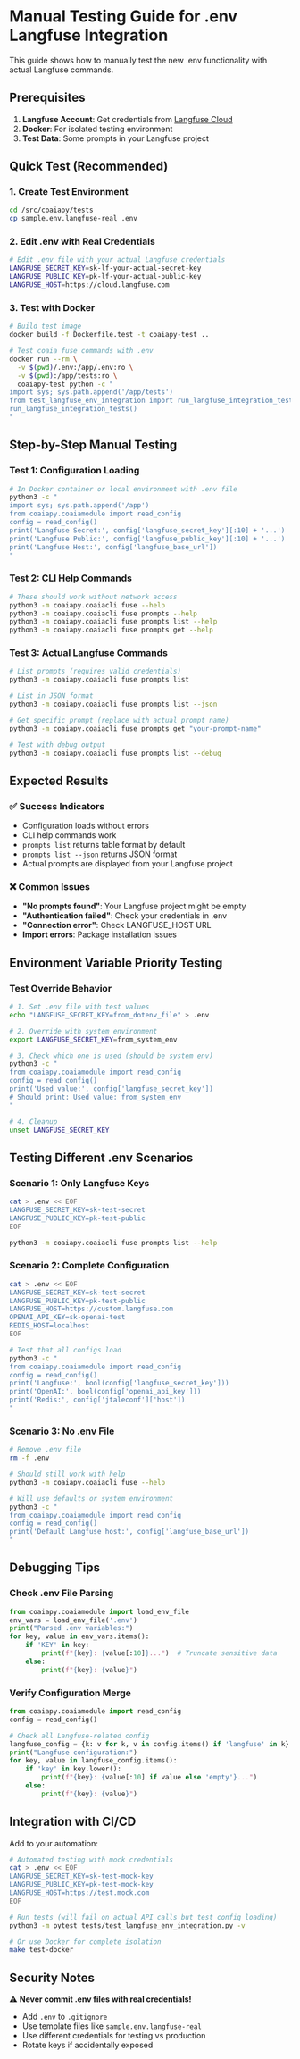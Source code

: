 # Manual Testing Guide for .env Langfuse Integration

This guide shows how to manually test the new .env functionality with actual Langfuse commands.

## Prerequisites

1. **Langfuse Account**: Get credentials from [Langfuse Cloud](https://cloud.langfuse.com)
2. **Docker**: For isolated testing environment
3. **Test Data**: Some prompts in your Langfuse project

## Quick Test (Recommended)

### 1. Create Test Environment
```bash
cd /src/coaiapy/tests
cp sample.env.langfuse-real .env
```

### 2. Edit .env with Real Credentials
```bash
# Edit .env file with your actual Langfuse credentials
LANGFUSE_SECRET_KEY=sk-lf-your-actual-secret-key
LANGFUSE_PUBLIC_KEY=pk-lf-your-actual-public-key
LANGFUSE_HOST=https://cloud.langfuse.com
```

### 3. Test with Docker
```bash
# Build test image
docker build -f Dockerfile.test -t coaiapy-test ..

# Test coaia fuse commands with .env
docker run --rm \
  -v $(pwd)/.env:/app/.env:ro \
  -v $(pwd):/app/tests:ro \
  coaiapy-test python -c "
import sys; sys.path.append('/app/tests')
from test_langfuse_env_integration import run_langfuse_integration_tests
run_langfuse_integration_tests()
"
```

## Step-by-Step Manual Testing

### Test 1: Configuration Loading
```bash
# In Docker container or local environment with .env file
python3 -c "
import sys; sys.path.append('/app')
from coaiapy.coaiamodule import read_config
config = read_config()
print('Langfuse Secret:', config['langfuse_secret_key'][:10] + '...')
print('Langfuse Public:', config['langfuse_public_key'][:10] + '...')
print('Langfuse Host:', config['langfuse_base_url'])
"
```

### Test 2: CLI Help Commands
```bash
# These should work without network access
python3 -m coaiapy.coaiacli fuse --help
python3 -m coaiapy.coaiacli fuse prompts --help
python3 -m coaiapy.coaiacli fuse prompts list --help
python3 -m coaiapy.coaiacli fuse prompts get --help
```

### Test 3: Actual Langfuse Commands
```bash
# List prompts (requires valid credentials)
python3 -m coaiapy.coaiacli fuse prompts list

# List in JSON format
python3 -m coaiapy.coaiacli fuse prompts list --json

# Get specific prompt (replace with actual prompt name)
python3 -m coaiapy.coaiacli fuse prompts get "your-prompt-name"

# Test with debug output
python3 -m coaiapy.coaiacli fuse prompts list --debug
```

## Expected Results

### ✅ Success Indicators
- Configuration loads without errors
- CLI help commands work
- `prompts list` returns table format by default
- `prompts list --json` returns JSON format
- Actual prompts are displayed from your Langfuse project

### ❌ Common Issues
- **"No prompts found"**: Your Langfuse project might be empty
- **"Authentication failed"**: Check your credentials in .env
- **"Connection error"**: Check LANGFUSE_HOST URL
- **Import errors**: Package installation issues

## Environment Variable Priority Testing

### Test Override Behavior
```bash
# 1. Set .env file with test values
echo "LANGFUSE_SECRET_KEY=from_dotenv_file" > .env

# 2. Override with system environment
export LANGFUSE_SECRET_KEY=from_system_env

# 3. Check which one is used (should be system env)
python3 -c "
from coaiapy.coaiamodule import read_config
config = read_config()
print('Used value:', config['langfuse_secret_key'])
# Should print: Used value: from_system_env
"

# 4. Cleanup
unset LANGFUSE_SECRET_KEY
```

## Testing Different .env Scenarios

### Scenario 1: Only Langfuse Keys
```bash
cat > .env << EOF
LANGFUSE_SECRET_KEY=sk-test-secret
LANGFUSE_PUBLIC_KEY=pk-test-public
EOF

python3 -m coaiapy.coaiacli fuse prompts list --help
```

### Scenario 2: Complete Configuration
```bash
cat > .env << EOF
LANGFUSE_SECRET_KEY=sk-test-secret
LANGFUSE_PUBLIC_KEY=pk-test-public
LANGFUSE_HOST=https://custom.langfuse.com
OPENAI_API_KEY=sk-openai-test
REDIS_HOST=localhost
EOF

# Test that all configs load
python3 -c "
from coaiapy.coaiamodule import read_config
config = read_config()
print('Langfuse:', bool(config['langfuse_secret_key']))
print('OpenAI:', bool(config['openai_api_key']))
print('Redis:', config['jtaleconf']['host'])
"
```

### Scenario 3: No .env File
```bash
# Remove .env file
rm -f .env

# Should still work with help
python3 -m coaiapy.coaiacli fuse --help

# Will use defaults or system environment
python3 -c "
from coaiapy.coaiamodule import read_config
config = read_config()
print('Default Langfuse host:', config['langfuse_base_url'])
"
```

## Debugging Tips

### Check .env File Parsing
```python
from coaiapy.coaiamodule import load_env_file
env_vars = load_env_file('.env')
print("Parsed .env variables:")
for key, value in env_vars.items():
    if 'KEY' in key:
        print(f"{key}: {value[:10]}...")  # Truncate sensitive data
    else:
        print(f"{key}: {value}")
```

### Verify Configuration Merge
```python
from coaiapy.coaiamodule import read_config
config = read_config()

# Check all Langfuse-related config
langfuse_config = {k: v for k, v in config.items() if 'langfuse' in k}
print("Langfuse configuration:")
for key, value in langfuse_config.items():
    if 'key' in key.lower():
        print(f"{key}: {value[:10] if value else 'empty'}...")
    else:
        print(f"{key}: {value}")
```

## Integration with CI/CD

Add to your automation:

```bash
# Automated testing with mock credentials
cat > .env << EOF
LANGFUSE_SECRET_KEY=sk-test-mock-key
LANGFUSE_PUBLIC_KEY=pk-test-mock-key
LANGFUSE_HOST=https://test.mock.com
EOF

# Run tests (will fail on actual API calls but test config loading)
python3 -m pytest tests/test_langfuse_env_integration.py -v

# Or use Docker for complete isolation
make test-docker
```

## Security Notes

⚠️ **Never commit .env files with real credentials!**

- Add `.env` to `.gitignore`
- Use template files like `sample.env.langfuse-real`
- Use different credentials for testing vs production
- Rotate keys if accidentally exposed